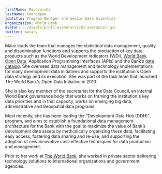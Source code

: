 ```yaml
---
firstName: Malarvizhi
lastName: Veerappan
jobtitle: Program Manager and Senior Data Scientist
organization: World Bank
avatar: ../assets/profiles/malarvizhi-veerappan.jpg
twitter: malarv
---
```


Malar leads the team that manages the statistical data management, quality and
dissemination functions and supports the production of key data products such as
the World Development Indicators (WDI),
[World Bank Open Data](data.worldbank.org), Application Programming Interfaces
(APIs) and the Bank’s [data catalog](https://datacatalog.worldbank.org/). She
oversees data management and technology implementations for many development
data initiatives and supports the institution's Open data strategy and its
execution. She was part of the task team that launched The World Bank's Open
Data Initiative in 2010.

She is also key member of the secretariat for the Data Council, an internal
World Bank governance body that works on framing the institution's key data
priorities and in that capacity, works on emerging big data, administrative and
Geospatial data programs.

Most recently, she has been leading the “Development Data Hub (DDH)” program,
and aims to establish a foundational data management architecture for the Bank
with the goal to maximize the value of Bank’s development data assets by
methodically organizing these data, facilitating easy access, fostering data
sharing and re-use, and supporting the adoption of new innovative cost-effective
techniques for data production and management.

Prior to her work at [The World Bank](https://www.worldbank.org/), she worked in
private sector delivering technology solutions to international organizations
and government agencies.
